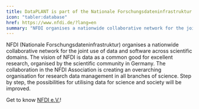 ```yaml
---
title: DataPLANT is part of the Nationale Forschungsdateninfrastruktur
icon: "tabler:database"
href: https://www.nfdi.de/?lang=en
summary: "NFDI organises a nationwide collaborative network for the joint use of data and software across scientific domains."
---
```


NFDI (Nationale Forschungsdateninfrastruktur) organises a nationwide collaborative network for the joint use of data and software across scientific domains.
The vision of NFDI is data as a common good for excellent research, organised by the scientific community in Germany.
The collaboration in the NFDI Association is creating an overarching organisation for research data management in all branches of science.
Step by step, the possibilities for utilising data for science and society will be improved.

Get to know [NFDI e.V.](https://www.nfdi.de/?lang=en)!